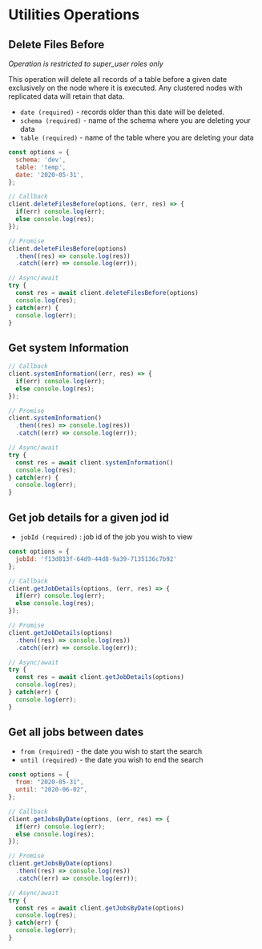 # Utilities Operations

## Delete Files Before

*Operation is restricted to super_user roles only*

This operation will delete all records of a table before a given date exclusively on the node where it is executed. Any clustered nodes with replicated data will retain that data.

- `date (required)` - records older than this date will be deleted.
- `schema (required)` - name of the schema where you are deleting your data
- `table (required)` - name of the table where you are deleting your data

```javascript
const options = {
  schema: 'dev',
  table: 'temp',
  date: '2020-05-31',
};

// Callback
client.deleteFilesBefore(options, (err, res) => {
  if(err) console.log(err);
  else console.log(res);
});

// Promise
client.deleteFilesBefore(options)
  .then((res) => console.log(res))
  .catch((err) => console.log(err));

// Async/await
try {
  const res = await client.deleteFilesBefore(options)
  console.log(res);
} catch(err) {
  console.log(err);
}
```

## Get system Information

```javascript
// Callback
client.systemInformation((err, res) => {
  if(err) console.log(err);
  else console.log(res);
});

// Promise
client.systemInformation()
  .then((res) => console.log(res))
  .catch((err) => console.log(err));

// Async/await
try {
  const res = await client.systemInformation()
  console.log(res);
} catch(err) {
  console.log(err);
}
```

## Get job details for a given jod id

- `jobId (required)` : job id of the job you wish to view

```javascript
const options = {
  jobId: 'f13d813f-64d9-44d8-9a39-7135136c7b92'
};

// Callback
client.getJobDetails(options, (err, res) => {
  if(err) console.log(err);
  else console.log(res);
});

// Promise
client.getJobDetails(options)
  .then((res) => console.log(res))
  .catch((err) => console.log(err));

// Async/await
try {
  const res = await client.getJobDetails(options)
  console.log(res);
} catch(err) {
  console.log(err);
}
```

## Get all jobs between dates

- `from (required)` - the date you wish to start the search
- `until (required)` - the date you wish to end the search

```javascript
const options = {
  from: "2020-05-31",
  until: "2020-06-02",
};

// Callback
client.getJobsByDate(options, (err, res) => {
  if(err) console.log(err);
  else console.log(res);
});

// Promise
client.getJobsByDate(options)
  .then((res) => console.log(res))
  .catch((err) => console.log(err));

// Async/await
try {
  const res = await client.getJobsByDate(options)
  console.log(res);
} catch(err) {
  console.log(err);
}
```
